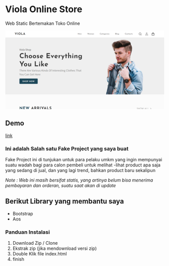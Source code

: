 # Viola Online Store
Web Static Bertemakan Toko Online 

![Preview Viola Store](/Viola-Online-Store-Homepage.png "Preview Viola Store")


## Demo
[link](https://violastore.netlify.app/index.html)

### Ini adalah Salah satu Fake Project yang saya buat

Fake Project ini di tunjukan untuk para pelaku umkm yang ingin mempunyai suatu wadah bagi para calon pembeli untuk melihat -lihat 
product apa saja yang sedang di jual, dan yang lagi trend, bahkan product baru sekalipun

*Note : Web ini masih bersifat statis, yang artinya belum bisa menerima pembayaran dan orderan, suatu saat akan di update*

## Berikut Library yang membantu saya 
* Bootstrap
* Aos

### Panduan Instalasi
1. Download Zip / Clone
2. Ekstrak zip (jika mendownload versi zip)
3. Double Klik file index.html
4. finish
